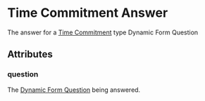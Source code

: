 # Time Commitment Answer <Badge text="object" vertical="middle" />
The answer for a [Time Commitment](./df-question-type/#time-commitment) type Dynamic Form Question

## Attributes
### question [<Badge text="object" vertical="middle" />](./df-question)
The [Dynamic Form Question](./df-question) being answered.